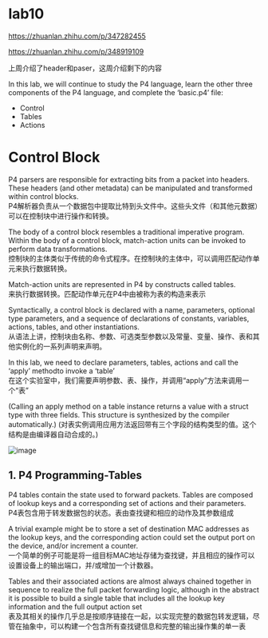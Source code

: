 # lab10

https://zhuanlan.zhihu.com/p/347282455

https://zhuanlan.zhihu.com/p/348919109

上周介绍了header和paser，这周介绍剩下的内容

In this lab, we will continue to study the P4 language, learn the other three components of the P4 language, and complete the ‘basic.p4’ file:
* Control
* Tables
* Actions

# Control Block
P4 parsers are responsible for extracting bits from a packet into headers. These headers (and other metadata) can be manipulated and transformed within control blocks. \
P4解析器负责从一个数据包中提取比特到头文件中。这些头文件（和其他元数据）可以在控制块中进行操作和转换。

The body of a control block resembles a traditional imperative program. Within the body of a control block, match-action units can be invoked to perform 
data transformations. \
控制块的主体类似于传统的命令式程序。在控制块的主体中，可以调用匹配动作单元来执行数据转换。

Match-action units are represented in P4 by constructs called tables.\
来执行数据转换。匹配动作单元在P4中由被称为表的构造来表示

Syntactically, a control block is declared with a name, parameters, optional type parameters, and a sequence of declarations of constants, variables,
actions, tables, and other instantiations.\
从语法上讲，控制块由名称、参数、可选类型参数以及常量、变量、操作、表和其他实例化的一系列声明来声明。


In this lab, we need to declare parameters, tables, actions and call the ‘apply’ methodto invoke a ‘table’ \
在这个实验室中，我们需要声明参数、表、操作，并调用“apply”方法来调用一个“表”

(Calling an apply method on a table instance returns a value with a struct type with three fields. This structure is synthesized by the compiler automatically.)
(对表实例调用应用方法返回带有三个字段的结构类型的值。这个结构是由编译器自动合成的。)


![image](https://user-images.githubusercontent.com/58734009/195614195-848a7666-3b8c-49cf-bdf9-d30ee3fcb89d.png)

## 1. P4 Programming-Tables

P4 tables contain the state used to forward packets. Tables are composed of lookup keys and a corresponding set of actions and their parameters. \
P4表包含用于转发数据包的状态。表由查找键和相应的动作及其参数组成

A trivial example might be to store a set of destination MAC addresses as the lookup keys, and the corresponding action could set the output port on the device, and/or increment a counter. \
一个简单的例子可能是将一组目标MAC地址存储为查找键，并且相应的操作可以设置设备上的输出端口，并/或增加一个计数器。

Tables and their associated actions are almost always chained together in sequence to realize the full packet forwarding logic, although in the abstract it is 
possible to build a single table that includes all the lookup key information and the full output action set\
表及其相关的操作几乎总是按顺序链接在一起，以实现完整的数据包转发逻辑，尽管在抽象中，可以构建一个包含所有查找键信息和完整的输出操作集的单一表




